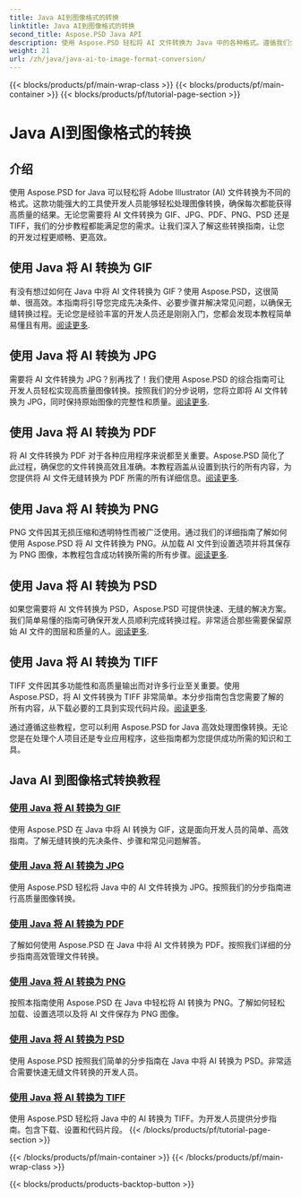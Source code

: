 ```yaml
---
title: Java AI到图像格式的转换
linktitle: Java AI到图像格式的转换
second_title: Aspose.PSD Java API
description: 使用 Aspose.PSD 轻松将 AI 文件转换为 Java 中的各种格式。遵循我们全面的指南，实现无缝、高质量的图像转换。
weight: 21
url: /zh/java/java-ai-to-image-format-conversion/
---
```


{{< blocks/products/pf/main-wrap-class >}}
{{< blocks/products/pf/main-container >}}
{{< blocks/products/pf/tutorial-page-section >}}

# Java AI到图像格式的转换


## 介绍

使用 Aspose.PSD for Java 可以轻松将 Adobe Illustrator (AI) 文件转换为不同的格式。这款功能强大的工具使开发人员能够轻松处理图像转换，确保每次都能获得高质量的结果。无论您需要将 AI 文件转换为 GIF、JPG、PDF、PNG、PSD 还是 TIFF，我们的分步教程都能满足您的需求。让我们深入了解这些转换指南，让您的开发过程更顺畅、更高效。

## 使用 Java 将 AI 转换为 GIF
有没有想过如何在 Java 中将 AI 文件转换为 GIF？使用 Aspose.PSD，这很简单、很高效。本指南将引导您完成先决条件、必要步骤并解决常见问题，以确保无缝转换过程。无论您是经验丰富的开发人员还是刚刚入门，您都会发现本教程简单易懂且有用。[阅读更多](./convert-ai-to-gif/).

## 使用 Java 将 AI 转换为 JPG
需要将 AI 文件转换为 JPG？别再找了！我们使用 Aspose.PSD 的综合指南可让开发人员轻松实现高质量图像转换。按照我们的分步说明，您将立即将 AI 文件转换为 JPG，同时保持原始图像的完整性和质量。[阅读更多](./convert-ai-to-jpg/).

## 使用 Java 将 AI 转换为 PDF
将 AI 文件转换为 PDF 对于各种应用程序来说都至关重要。Aspose.PSD 简化了此过程，确保您的文件转换高效且准确。本教程涵盖从设置到执行的所有内容，为您提供将 AI 文件无缝转换为 PDF 所需的所有详细信息。[阅读更多](./convert-ai-to-pdf/).

## 使用 Java 将 AI 转换为 PNG
PNG 文件因其无损压缩和透明特性而被广泛使用。通过我们的详细指南了解如何使用 Aspose.PSD 将 AI 文件转换为 PNG。从加载 AI 文件到设置选项并将其保存为 PNG 图像，本教程包含成功转换所需的所有步骤。[阅读更多](./convert-ai-to-png/).

## 使用 Java 将 AI 转换为 PSD
如果您需要将 AI 文件转换为 PSD，Aspose.PSD 可提供快速、无缝的解决方案。我们简单易懂的指南可确保开发人员顺利完成转换过程。非常适合那些需要保留原始 AI 文件的图层和质量的人。[阅读更多](./convert-ai-to-psd/).

## 使用 Java 将 AI 转换为 TIFF
 TIFF 文件因其多功能性和高质量输出而对许多行业至关重要。使用 Aspose.PSD，将 AI 文件转换为 TIFF 非常简单。本分步指南包含您需要了解的所有内容，从下载必要的工具到实现代码片段。[阅读更多](./convert-ai-to-tiff/).

通过遵循这些教程，您可以利用 Aspose.PSD for Java 高效处理图像转换。无论您是在处理个人项目还是专业应用程序，这些指南都为您提供成功所需的知识和工具。

## Java AI 到图像格式转换教程
### [使用 Java 将 AI 转换为 GIF](./convert-ai-to-gif/)
使用 Aspose.PSD 在 Java 中将 AI 转换为 GIF，这是面向开发人员的简单、高效指南。了解无缝转换的先决条件、步骤和常见问题解答。
### [使用 Java 将 AI 转换为 JPG](./convert-ai-to-jpg/)
使用 Aspose.PSD 轻松将 Java 中的 AI 文件转换为 JPG。按照我们的分步指南进行高质量图像转换。
### [使用 Java 将 AI 转换为 PDF](./convert-ai-to-pdf/)
了解如何使用 Aspose.PSD 在 Java 中将 AI 文件转换为 PDF。按照我们详细的分步指南高效管理文件转换。
### [使用 Java 将 AI 转换为 PNG](./convert-ai-to-png/)
按照本指南使用 Aspose.PSD 在 Java 中轻松将 AI 转换为 PNG。了解如何轻松加载、设置选项以及将 AI 文件保存为 PNG 图像。
### [使用 Java 将 AI 转换为 PSD](./convert-ai-to-psd/)
使用 Aspose.PSD 按照我们简单的分步指南在 Java 中将 AI 转换为 PSD。非常适合需要快速无缝文件转换的开发人员。
### [使用 Java 将 AI 转换为 TIFF](./convert-ai-to-tiff/)
使用 Aspose.PSD 轻松将 Java 中的 AI 转换为 TIFF。为开发人员提供分步指南。包含下载、设置和代码片段。
{{< /blocks/products/pf/tutorial-page-section >}}

{{< /blocks/products/pf/main-container >}}
{{< /blocks/products/pf/main-wrap-class >}}

{{< blocks/products/products-backtop-button >}}
